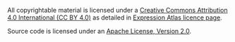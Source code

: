All copyrightable material is licensed under a [Creative Commons Attribution 4.0 International (CC BY 4.0)](https://creativecommons.org/licenses/by/4.0/) as detailed in [Expression Atlas licence page](https://www.ebi.ac.uk/gxa/licence.html).

Source code is licensed under an [Apache License, Version 2.0](http://www.apache.org/licenses/LICENSE-2.0).